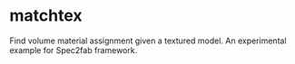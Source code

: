 matchtex
========

Find volume material assignment given a textured model. An experimental example for Spec2fab framework.